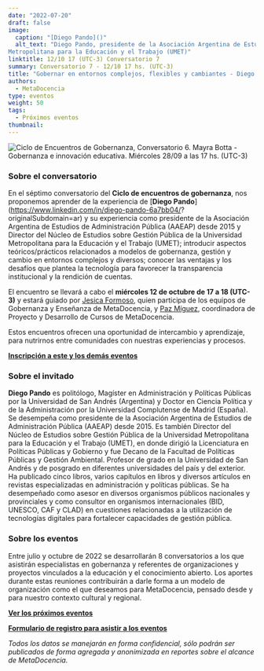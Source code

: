 ```yaml
---
date: "2022-07-20"
draft: false
image:
  caption: "[Diego Pando]()"
  alt_text: "Diego Pando, presidente de la Asociación Argentina de Estudios de Administración Pública (AAEAP) desde 2015 y Director del Núcleo de Estudios sobre Gestión Pública de la Universidad
Metropolitana para la Educación y el Trabajo (UMET)"
linktitle: 12/10 17 (UTC-3) Conversatorio 7
summary: Conversatorio 7 - 12/10 17 hs. (UTC-3)
title: "Gobernar en entornos complejos, flexibles y cambiantes - Diego Pando"
authors:
  - MetaDocencia
type: eventos
weight: 50
tags:
  - Próximos eventos
thumbnail:
---
```


![Ciclo de Encuentros de Gobernanza, Conversatorio 6. Mayra Botta - Gobernanza e innovación educativa. Miércoles 28/09 a las 17 hs. (UTC-3)](https://www.metadocencia.org/img/)

### Sobre el conversatorio

En el séptimo conversatorio del **Ciclo de encuentros de gobernanza**, nos proponemos aprender de la experiencia de [**Diego Pando**](https://www.linkedin.com/in/diego-pando-6a7bb04/?
originalSubdomain=ar) y su experiencia como presidente de la Asociación Argentina de Estudios de Administración Pública (AAEAP) desde 2015 y Director del Núcleo de Estudios sobre Gestión Pública de la Universidad
Metropolitana para la Educación y el Trabajo (UMET); introducir aspectos teóricos/prácticos relacionados a modelos de gobernanza, gestión y cambio en entornos complejos y diversos; conocer las ventajas y los desafíos que plantea la tecnología para favorecer la transparencia institucional y la rendición de cuentas.

El encuentro se llevará a cabo el **miércoles 12 de octubre de 17 a 18 (UTC-3)** y estará guiado por [Jesica Formoso](https://www.metadocencia.org/authors/jformoso/), quien participa de los equipos de Gobernanza y Enseñanza de MetaDocencia, y [Paz Míguez](https://www.metadocencia.org/authors/pazmiguez/), coordinadora de Proyecto y Desarrollo de Cursos de MetaDocencia.

Estos encuentros ofrecen una oportunidad de intercambio y aprendizaje, para nutrirnos entre comunidades con nuestras experiencias y procesos.

**[Inscripción a este y los demás eventos](https://docs.google.com/forms/d/e/1FAIpQLSfUHrL4F10zWwOuRKW0I8y-_7YT1p8PslzIk7jLBuoR41Hs-Q/viewform)**

### Sobre el invitado

**Diego Pando** es politólogo, Magíster en Administración y Políticas Públicas por la Universidad de   San   Andrés   (Argentina)   y   Doctor   en   Ciencia   Política   y   de   la Administración por la Universidad Complutense de Madrid (España). 
Se desempeña como presidente de la Asociación Argentina de Estudios de Administración Pública (AAEAP) desde 2015. Es también Director del Núcleo de Estudios sobre Gestión Pública de la Universidad
Metropolitana para la Educación y el Trabajo (UMET), en donde dirigió la Licenciatura en Políticas Públicas y Gobierno y fue Decano de la Facultad de Políticas Públicas y Gestión Ambiental.
Profesor de grado en la Universidad de San Andrés y de posgrado en diferentes universidades del país y del exterior. 
Ha publicado cinco libros, varios capítulos en libros y diversos artículos en revistas especializadas en administración y políticas públicas. 
Se   ha   desempeñado   como   asesor   en   diversos   organismos   públicos nacionales y provinciales y como consultor en organismos internacionales (BID, UNESCO, CAF y CLAD) en cuestiones relacionadas a la utilización de
tecnologías digitales para fortalecer capacidades de gestión pública. 

### Sobre los eventos

Entre julio y octubre de 2022 se desarrollarán 8 conversatorios a los que asistirán especialistas en gobernanza y referentes de organizaciones y proyectos vinculados a la educación y el conocimiento abierto. Los aportes durante estas reuniones contribuirán a darle forma a un modelo de organización como el que deseamos para MetaDocencia, pensado desde y para nuestro contexto cultural y regional. 

**[Ver los próximos eventos](https://www.metadocencia.org/eventos/)**

**[Formulario de registro para asistir a los eventos](https://docs.google.com/forms/d/e/1FAIpQLSfUHrL4F10zWwOuRKW0I8y-_7YT1p8PslzIk7jLBuoR41Hs-Q/viewform)**

*Todos los datos se manejarán en forma confidencial, sólo podrán ser publicados de forma agregada y anonimizada en reportes sobre el alcance de MetaDocencia.*

